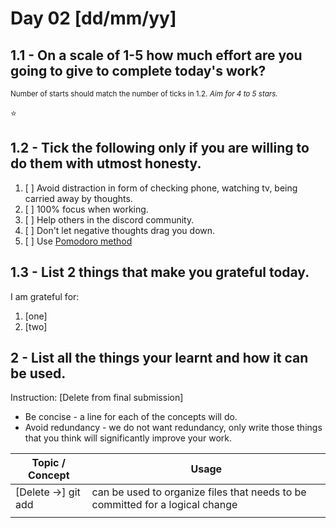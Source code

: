 # Day 02 [dd/mm/yy]

<!-- ctrl + k v - to preview the .md file  -->

## 1.1 - On a scale of 1-5 how much effort are you going to give to complete today's work?

<small>Number of starts should match the number of ticks in <a>1.2.</a> _Aim for 4 to 5 stars._</small>

<!-- if the :star: emoji doesn't appear in the preview then add the extension Markdown Emoji by Matt Bierner -->

:star:

## 1.2 - Tick the following only if you are willing to do them with utmost honesty.

<!-- [x] to tick-->

1. [ ] Avoid distraction in form of checking phone, watching tv, being carried away by thoughts.
2. [ ] 100% focus when working.
3. [ ] Help others in the discord community.
4. [ ] Don't let negative thoughts drag you down.
5. [ ] Use [Pomodoro method](https://pomodoro-tracker.com/)

## 1.3 - List 2 things that make you grateful today.

I am grateful for:

1. [one]
2. [two]

## 2 - List all the things your learnt and how it can be used.

Instruction: [Delete from final submission]

- Be concise - a line for each of the concepts will do.
- Avoid redundancy - we do not want redundancy, only write those things that you think will significantly improve your work.

<!-- [Example]: git add - can be used to add affected files in the staging area before commit. -->

| Topic / Concept     | Usage                                                                         |
| ------------------- | ----------------------------------------------------------------------------- |
| [Delete ->] git add | can be used to organize files that needs to be committed for a logical change |
|                     |                                                                               |
